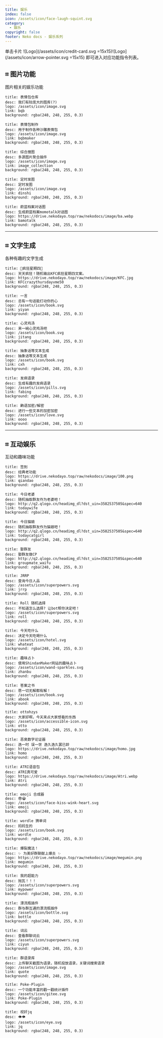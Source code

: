 ```yaml
---
title: 娱乐
index: false
icon: /assets/icon/face-laugh-squint.svg
category:
  - 娱乐
copyright: false
footer: Neko docs - 娱乐系列
---
```

单击卡片 ![Logo](/assets/icon/credit-card.svg =15x15)![Logo](/assets/icon/arrow-pointer.svg =15x15) 即可进入对应功能指令列表。

## ⌗ 图片功能

图片相关的娱乐功能

```component VPCard
title: 表情包仓库
desc: 我们有较庞大的图库(?)
logo: /assets/icon/image.svg
link: bqb
background: rgba(248, 248, 255, 0.3)
```

```component VPCard
title: 表情包制作
desc: 用于制作各种沙雕表情包
logo: /assets/icon/image.svg
link: bqbmaker
background: rgba(248, 248, 255, 0.3)
```

```component VPCard
title: 综合搜图
desc: 多源图片聚合插件
logo: /assets/icon/image.svg
link: image_collection
background: rgba(248, 248, 255, 0.3)
```

```component VPCard
title: 定时发图
desc: 定时发图
logo: /assets/icon/image.svg
link: dinshi
background: rgba(248, 248, 255, 0.3)
```

```component VPCard
title: 蔚蓝档案对话图
desc: 生成蔚蓝档案momotalk对话图
logo: https://drive.nekodayo.top/raw/nekodocs/image/ba.webp
link: bamotalk
background: rgba(248, 248, 255, 0.3)
```

---

## ⌗ 文字生成

各种有趣的文字生成

```component VPCard
title: 🍗疯狂星期四🍗
desc: 天天疯狂！随机输出KFC疯狂星期四文案。
logo: https://drive.nekodayo.top/raw/nekodocs/image/KFC.jpg
link: KFCcrazythursdayvme50
background: rgba(248, 248, 255, 0.3)
```

```component VPCard
title: 一言
desc: 总有一句话能打动你的心
logo: /assets/icon/book.svg
link: yiyan
background: rgba(248, 248, 255, 0.3)
```

```component VPCard
title: 心灵鸡汤
desc: 来一碗心灵鸡汤吧
logo: /assets/icon/book.svg
link: jitang
background: rgba(248, 248, 255, 0.3)
```

```component VPCard
title: 抽象话等文本生成
desc: 抽象话等文本生成
logo: /assets/icon/book.svg
link: cxh
background: rgba(248, 248, 255, 0.3)
```

```component VPCard
title: 发病语录
desc: 生成有趣的发病语录
logo: /assets/icon/pills.svg
link: fabing
background: rgba(248, 248, 255, 0.3)
```

```component VPCard
title: 齁语加密/解密
desc: 进行一些文本的加密加密
logo: /assets/icon/love.svg
link: oooo
background: rgba(248, 248, 255, 0.3)
```

---

## ⌗ 互动娱乐

互动和趣味功能

```component VPCard
title: 签到
desc: 经典老功能
logo: https://drive.nekodayo.top/raw/nekodocs/image/100.png
link: qiandao
background: rgba(248, 248, 255, 0.3)
```

```component VPCard
title: 今日老婆
desc: 随机抽取群友作为老婆吧！
logo: http://q2.qlogo.cn/headimg_dl?dst_uin=3582537505&spec=640
link: todaywife
background: rgba(248, 248, 255, 0.3)
```

```component VPCard
title: 今日猫娘
desc: 随机抽取群友作为猫娘吧！
logo: http://q2.qlogo.cn/headimg_dl?dst_uin=3582537505&spec=640
link: todaycatgirl
background: rgba(248, 248, 255, 0.3)
```

```component VPCard
title: 娶群友
desc: 娶群友做CP
logo: http://q2.qlogo.cn/headimg_dl?dst_uin=3582537505&spec=640
link: groupmate_waifu
background: rgba(248, 248, 255, 0.3)
```

```component VPCard
title: JRRP
desc: 查询今日人品
logo: /assets/icon/superpowers.svg
link: jrrp
background: rgba(248, 248, 255, 0.3)
```

```component VPCard
title: Roll 随机选择
desc: 不知道怎么选择? 让bot帮你决定吧！
logo: /assets/icon/superpowers.svg
link: roll
background: rgba(248, 248, 255, 0.3)
```

```component VPCard
title: 今天吃什么
desc: 决定今天吃喝什么
logo: /assets/icon/hotel.svg
link: whateat
background: rgba(248, 248, 255, 0.3)
```

```component VPCard
title: 趣味占卜
desc: 使用ShindanMaker网站的趣味占卜
logo: /assets/icon/wand-sparkles.svg
link: zhanbu
background: rgba(248, 248, 255, 0.3)
```

```component VPCard
title: 答案之书
desc: 愿一切无解都有解！
logo: /assets/icon/book.svg
link: abook
background: rgba(248, 248, 255, 0.3)
```

```component VPCard
title: ottohzys
desc: 大家好啊，今天来点大家想看的东西
logo: /assets/icon/accessible-icon.svg
link: otto
background: rgba(248, 248, 255, 0.3)
```

```component VPCard
title: 恶臭数字论证器
desc: 逸一时 误一世 逸久逸久罢已龄
logo: https://drive.nekodayo.top/raw/nekodocs/image/homo.jpg
link: homo
background: rgba(248, 248, 255, 0.3)
```

```component VPCard
title: ATRI语音包
desc: ATRI真可爱
logo: https://drive.nekodayo.top/raw/nekodocs/image/Atri.webp
link: Atri
background: rgba(248, 248, 255, 0.3)
```

```component VPCard
title: emoji 合成器
desc: 😎😭
logo: /assets/icon/face-kiss-wink-heart.svg
link: emoji
background: rgba(248, 248, 255, 0.3)
```

```component VPCard
title: wordle 猜单词
desc: 妈妈生的
logo: /assets/icon/book.svg
link: wordle
background: rgba(248, 248, 255, 0.3)
```

```component VPCard
title: 爆裂魔法！
desc: ✨ 为美好群聊献上爆炎 ✨
logo: https://drive.nekodayo.top/raw/nekodocs/image/megumin.png
link: megumin
background: rgba(248, 248, 255, 0.3)
```

```component VPCard
title: 我的超能力
desc: 抛瓦！！！
logo: /assets/icon/superpowers.svg
link: mypower
background: rgba(248, 248, 255, 0.3)
```

```component VPCard
title: 漂流瓶插件
desc: 群与群互通的漂流瓶插件
logo: /assets/icon/bottle.svg
link: bottle
background: rgba(248, 248, 255, 0.3)
```

```component VPCard
title: 词云
desc: 查看群聊词云
logo: /assets/icon/superpowers.svg
link: ciyun
background: rgba(248, 248, 255, 0.3)
```

```component VPCard
title: 群语录库
desc: 上传聊天截图为语录，随机投放语录，关键词搜索语录
logo: /assets/icon/image.svg
link: quote
background: rgba(248, 248, 255, 0.3)
```

```component VPCard
title: Poke-Plugin
desc: 一个功能丰富的戳一戳统计插件
logo: /assets/icon/gitee.svg
link: Poke-Plugin
background: rgba(248, 248, 255, 0.3)
```

```component VPCard
title: 视奸jq
desc: 👁👁
logo: /assets/icon/eye.svg
link: jq
background: rgba(248, 248, 255, 0.3)
```
